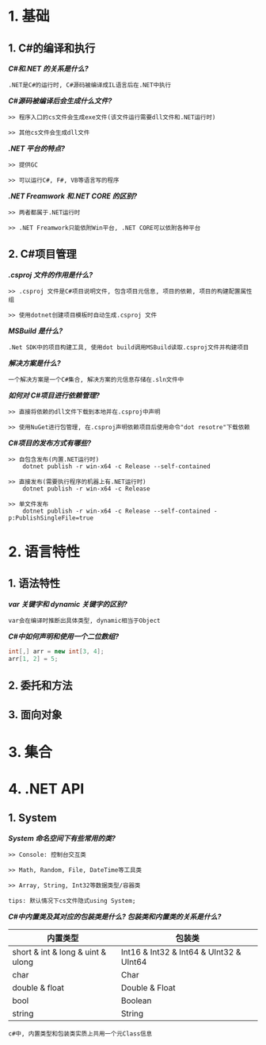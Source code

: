 # 1. 基础

## 1. C#的编译和执行

**_C#和.NET 的关系是什么?_**

```
.NET是C#的运行时, C#源码被编译成IL语言后在.NET中执行
```

**_C#源码被编译后会生成什么文件?_**

```
>> 程序入口的cs文件会生成exe文件(该文件运行需要dll文件和.NET运行时)

>> 其他cs文件会生成dll文件
```

**_.NET 平台的特点?_**

```
>> 提供GC

>> 可以运行C#, F#, VB等语言写的程序
```

**_.NET Freamwork 和.NET CORE 的区别?_**

```
>> 两者都属于.NET运行时

>> .NET Freamwork只能依附Win平台, .NET CORE可以依附各种平台
```

## 2. C#项目管理

**_.csproj 文件的作用是什么?_**

```
>> .csproj 文件是C#项目说明文件, 包含项目元信息, 项目的依赖, 项目的构建配置属性组

>> 使用dotnet创建项目模板时自动生成.csproj 文件
```

**_MSBuild 是什么?_**

```
.Net SDK中的项目构建工具, 使用dot build调用MSBuild读取.csproj文件并构建项目
```

**_解决方案是什么?_**

```
一个解决方案是一个C#集合, 解决方案的元信息存储在.sln文件中
```

**_如何对 C#项目进行依赖管理?_**

```
>> 直接将依赖的dll文件下载到本地并在.csproj中声明

>> 使用NuGet进行包管理, 在.csproj声明依赖项目后使用命令"dot resotre"下载依赖
```

**_C#项目的发布方式有哪些?_**

```
>> 自包含发布(内置.NET运行时)
   	dotnet publish -r win-x64 -c Release --self-contained

>> 直接发布(需要执行程序的机器上有.NET运行时)
	dotnet publish -r win-x64 -c Release

>> 单文件发布
	dotnet publish -r win-x64 -c Release --self-contained -p:PublishSingleFile=true

```

# 2. 语言特性

## 1. 语法特性

**_var 关键字和 dynamic 关键字的区别?_**

```
var会在编译时推断出具体类型, dynamic相当于Object
```

**_C#中如何声明和使用一个二位数组?_**

```csharp
int[,] arr = new int[3, 4];
arr[1, 2] = 5;
```

## 2. 委托和方法

## 3. 面向对象

# 3. 集合

# 4. .NET API

## 1. System

**_System 命名空间下有些常用的类?_**

```
>> Console: 控制台交互类

>> Math, Random, File, DateTime等工具类

>> Array, String, Int32等数据类型/容器类

tips: 默认情况下cs文件隐式using System;
```

**_C#中内置类及其对应的包装类是什么? 包装类和内置类的关系是什么?_**

| 内置类型                          | 包装类                                  |
| --------------------------------- | --------------------------------------- |
| short & int & long & uint & ulong | Int16 & Int32 & Int64 & UInt32 & UInt64 |
| char                              | Char                                    |
| double & float                    | Double & Float                          |
| bool                              | Boolean                                 |
| string                            | String                                  |

```
c#中, 内置类型和包装类实质上共用一个元Class信息
```
